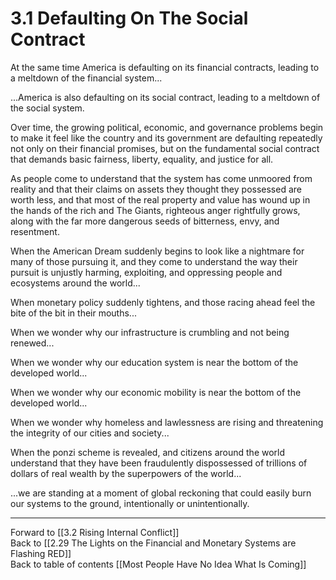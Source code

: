 # 3.1 Defaulting On The Social Contract

At the same time America is defaulting on its financial contracts, leading to a meltdown of the financial system... 

...America is also defaulting on its social contract, leading to a meltdown of the social system. 

Over time, the growing political, economic, and governance problems begin to make it feel like the country and its government are defaulting repeatedly not only on their financial promises, but on the fundamental social contract that demands basic fairness, liberty, equality, and justice for all. 

As people come to understand that the system has come unmoored from reality and that their claims on assets they thought they possessed are worth less, and that most of the real property and value has wound up in the hands of the rich and The Giants, righteous anger rightfully grows, along with the far more dangerous seeds of bitterness, envy, and resentment. 

When the American Dream suddenly begins to look like a nightmare for many of those pursuing it, and they come to understand the way their pursuit is unjustly harming, exploiting, and oppressing people and ecosystems around the world...  

When monetary policy suddenly tightens, and those racing ahead feel the bite of the bit in their mouths... 

When we wonder why our infrastructure is crumbling and not being renewed... 

When we wonder why our education system is near the bottom of the developed world... 

When we wonder why our economic mobility is near the bottom of the developed world... 

When we wonder why homeless and lawlessness are rising and threatening the integrity of our cities and society...

When the ponzi scheme is revealed, and citizens around the world understand that they have been fraudulently dispossessed of trillions of dollars of real wealth by the superpowers of the world... 

...we are standing at a moment of global reckoning that could easily burn our systems to the ground, intentionally or unintentionally. 

___

Forward to [[3.2 Rising Internal Conflict]]  
Back to [[2.29 The Lights on the Financial and Monetary Systems are Flashing RED]]   
Back to table of contents [[Most People Have No Idea What Is Coming]]   



